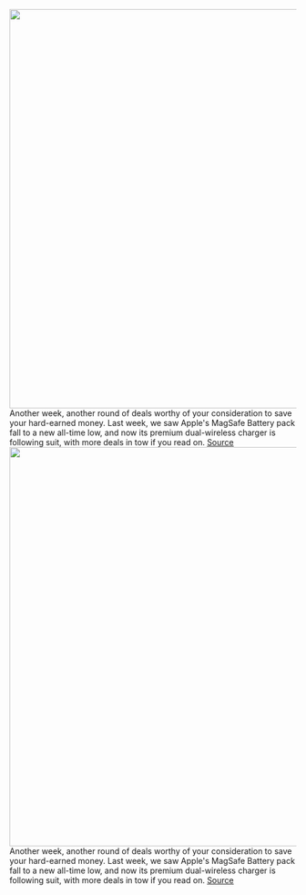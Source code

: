 <img src='https://cdn.vox-cdn.com/thumbor/sPF4VPrU_fkoWTQQhV1JfIvZIzw=/0x0:2040x1360/1200x800/filters:focal(857x517:1183x843)/cdn.vox-cdn.com/uploads/chorus_image/image/70235584/dbohn_201109_4283_0009.0.0.jpg' width='700px' /><br/>
Another week, another round of deals worthy of your consideration to save your hard-earned money. Last week, we saw Apple's MagSafe Battery pack fall to a new all-time low, and now its premium dual-wireless charger is following suit, with more deals in tow if you read on.
<a href='https://www.theverge.com/good-deals/2021/12/6/22820139/apple-magsafe-duo-charger-fitbit-charge-ipad-pro-m1-bose-sport-open-earbuds-xbox-live-deal-sale'> Source <a/><img src='https://cdn.vox-cdn.com/thumbor/sPF4VPrU_fkoWTQQhV1JfIvZIzw=/0x0:2040x1360/1200x800/filters:focal(857x517:1183x843)/cdn.vox-cdn.com/uploads/chorus_image/image/70235584/dbohn_201109_4283_0009.0.0.jpg' width='700px' /><br/>
Another week, another round of deals worthy of your consideration to save your hard-earned money. Last week, we saw Apple's MagSafe Battery pack fall to a new all-time low, and now its premium dual-wireless charger is following suit, with more deals in tow if you read on.
<a href='https://www.theverge.com/good-deals/2021/12/6/22820139/apple-magsafe-duo-charger-fitbit-charge-ipad-pro-m1-bose-sport-open-earbuds-xbox-live-deal-sale'> Source <a/>
